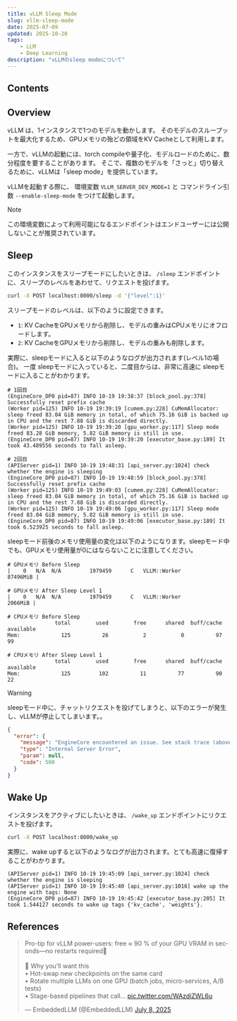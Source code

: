 ```yaml
---
title: vLLM Sleep Mode
slug: vllm-sleep-mode
date: 2025-07-09
updated: 2025-10-20
tags:
    - LLM
    - Deep Learning
description: "vLLMのsleep modeについて"
---
```


## Contents

## Overview

vLLM は、1インスタンスで1つのモデルを動かします。
そのモデルのスループットを最大化するため、GPUメモリの殆どの領域をKV Cacheとして利用します。

一方で、vLLMの起動には、torch compileや量子化、モデルロードのために、数分程度を要することがあります。
そこで、複数のモデルを「さっと」切り替えるために、vLLMは「sleep mode」を提供しています。

vLLMを起動する際に、 環境変数 `VLLM_SERVER_DEV_MODE=1` と コマンドライン引数 `--enable-sleep-mode` をつけて起動します。

> [!note]
> この環境変数によって利用可能になるエンドポイントはエンドユーザーには公開しないことが推奨されています。

## Sleep

このインスタンスをスリープモードにしたいときは、 `/sleep` エンドポイントに、スリープのレベルをあわせて、リクエストを投げます。

```bash
curl -X POST localhost:8000/sleep -d '{"level":1}'
```

スリープモードのレベルは、以下のように設定できます。

- `1`: KV CacheをGPUメモリから削除し、モデルの重みはCPUメモリにオフロードします。
- `2`: KV CacheをGPUメモリから削除し、モデルの重みも削除します。

実際に、sleepモードに入ると以下のようなログが出力されます(レベル1の場合)。
一度 sleepモードに入っていると、二度目からは、非常に高速に sleepモードに入ることがわかります。

```
# 1回目
(EngineCore_DP0 pid=87) INFO 10-19 19:38:37 [block_pool.py:378] Successfully reset prefix cache
(Worker pid=125) INFO 10-19 19:39:19 [cumem.py:228] CuMemAllocator: sleep freed 83.04 GiB memory in total, of which 75.16 GiB is backed up in CPU and the rest 7.88 GiB is discarded directly.
(Worker pid=125) INFO 10-19 19:39:20 [gpu_worker.py:117] Sleep mode freed 83.28 GiB memory, 5.82 GiB memory is still in use.
(EngineCore_DP0 pid=87) INFO 10-19 19:39:20 [executor_base.py:189] It took 43.489556 seconds to fall asleep.

# 2回目
(APIServer pid=1) INFO 10-19 19:48:31 [api_server.py:1024] check whether the engine is sleeping
(EngineCore_DP0 pid=87) INFO 10-19 19:48:59 [block_pool.py:378] Successfully reset prefix cache
(Worker pid=125) INFO 10-19 19:49:03 [cumem.py:228] CuMemAllocator: sleep freed 83.04 GiB memory in total, of which 75.16 GiB is backed up in CPU and the rest 7.88 GiB is discarded directly.
(Worker pid=125) INFO 10-19 19:49:06 [gpu_worker.py:117] Sleep mode freed 83.04 GiB memory, 5.82 GiB memory is still in use.
(EngineCore_DP0 pid=87) INFO 10-19 19:49:06 [executor_base.py:189] It took 6.523925 seconds to fall asleep.
```

sleepモード前後のメモリ使用量の変化は以下のようになります。sleepモード中でも、GPUメモリ使用量が0にはならないことに注意してください。

```
# GPUメモリ Before Sleep
|    0   N/A  N/A         1979459      C   VLLM::Worker                          87496MiB |

# GPUメモリ After Sleep Level 1
|    0   N/A  N/A         1979459      C   VLLM::Worker                           2066MiB |
```

```
# CPUメモリ Before Sleep
               total        used        free      shared  buff/cache   available
Mem:             125          26           2           0          97          99

# CPUメモリ After Sleep Level 1
               total        used        free      shared  buff/cache   available
Mem:             125         102          11          77          90          22
```


> [!warning]
> sleepモード中に、チャットリクエストを投げてしまうと、以下のエラーが発生し、vLLMが停止してしまいます。。

```json
{
  "error": {
    "message": "EngineCore encountered an issue. See stack trace (above) for the root cause.",
    "type": "Internal Server Error",
    "param": null,
    "code": 500
  }
}
```


## Wake Up

インスタンスをアクティブにしたいときは、 `/wake_up` エンドポイントにリクエストを投げます。

```bash
curl -X POST localhost:8000/wake_up
```

実際に、wake upすると以下のようなログが出力されます。とても高速に復帰することがわかります。

```
(APIServer pid=1) INFO 10-19 19:45:09 [api_server.py:1024] check whether the engine is sleeping
(APIServer pid=1) INFO 10-19 19:45:40 [api_server.py:1016] wake up the engine with tags: None
(EngineCore_DP0 pid=87) INFO 10-19 19:45:42 [executor_base.py:205] It took 1.544127 seconds to wake up tags {'kv_cache', 'weights'}.
```


## References

<blockquote class="twitter-tweet"><p lang="en" dir="ltr">Pro-tip for vLLM power-users: free ≈ 90 % of your GPU VRAM in seconds—no restarts required🚀<br><br>🚩 Why you’ll want this<br>• Hot-swap new checkpoints on the same card<br>• Rotate multiple LLMs on one GPU (batch jobs, micro-services, A/B tests)<br>• Stage-based pipelines that call… <a href="https://t.co/WAzdiZWL6u">pic.twitter.com/WAzdiZWL6u</a></p>&mdash; EmbeddedLLM (@EmbeddedLLM) <a href="https://twitter.com/EmbeddedLLM/status/1942556855324270610?ref_src=twsrc%5Etfw">July 8, 2025</a></blockquote> <script async src="https://platform.twitter.com/widgets.js" charset="utf-8"></script>

